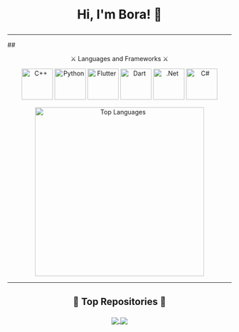 # <p align="center">Hi, I'm Bora! 👋 </p>
<hr>
## <p align="center">⚔️ Languages and Frameworks ⚔️</p>
<p align="center">
  <img height="70" src="https://raw.githubusercontent.com/isocpp/logos/master/cpp_logo.png" alt="C++" title="C++">
  <img height="70"  src="https://upload.wikimedia.org/wikipedia/commons/c/c3/Python-logo-notext.svg" alt="Python" title="Python">
  <img height="70"  src="https://raw.githubusercontent.com/flutter/website/master/src/_assets/image/flutter-logomark-320px.png" alt="Flutter" title="Flutter">
  <img height="70"  src="https://upload.wikimedia.org/wikipedia/commons/7/7e/Dart-logo.png" alt="Dart" title="Dart">
  <img height="70"  src="https://upload.wikimedia.org/wikipedia/commons/thumb/7/7d/Microsoft_.NET_logo.svg/330px-Microsoft_.NET_logo.svg.png" alt=".Net" title=".Net">
  <img height="70"  src="https://upload.wikimedia.org/wikipedia/commons/4/4f/Csharp_Logo.png?20180210215736" alt="C#" title="C#">
</p>

<p align="center">
  <img width="380px" src="https://github-readme-stats.vercel.app/api/top-langs/?username=bora399&langs_count=10&title_color=59A5FA&icon_color=3498db&text_color=C7D4E2&border_color=30363d&bg_color=0d1117&layout=compact&color=C7D4E2" alt="Top Languages" title="Top Languages">
</p>

<hr>

## <p align="center">🤖 Top Repositories 🤖</p>

<p align="center">
<a href="https://github.com/bora399/your_daily_movie">
  <img align="center" src="https://github-readme-stats.vercel.app/api/pin/?username=bora399&repo=your_daily_movie&theme=buefy" />
</a>
<a href="https://github.com/bora399/vex-basics">
  <img align="center" src="https://github-readme-stats.vercel.app/api/pin/?username=bora399&repo=vex-basics&theme=buefy"/>
</a>
</p>
